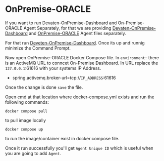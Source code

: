 # OnPremise-ORACLE

If you want to run Devaten-OnPremise-Dashboard and On-Premise-ORACLE Agent Separately, for that we are providing [Devaten-OnPremise-Dashboard](https://github.com/devatengit/Devaten-OnPremise-Dashboard) and [OnPremise-ORACLE](https://github.com/devatengit/OnPremise-ORACLE) Agent files separately.

For that run [Deveten-OnPremise-Dashboard](https://github.com/devatengit/Devaten-OnPremise-Dashboard). Once its up and runnig minimize the Command Prompt. 

Now open OnPremise-ORACLE Docker Compose file. In ```environment:``` there is an ActiveMQ URL to conncet On-Premise Dashboard. In URL replace the ```127.0.0.1```:61616 with your systems IP Address. 

- spring.activemq.broker-url=tcp://```IP_ADDRESS```:61616

Once the change is done ```save``` the file. 

Open cmd at that location where docker-compose.yml exists and run the following commands:
```
docker compose pull
```
to pull image locally
```
docker compose up
```
to run the image/container exist in docker compose file.

Once it run successfully you'll get ``` Agent Unique ID ``` which is useful when you are going to add ```Agent```.
